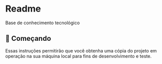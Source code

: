# Readme

Base de conhecimento tecnológico

## 🚀 Começando

Essas instruções permitirão que você obtenha uma cópia do projeto em operação na sua máquina local para fins de desenvolvimento e teste.
